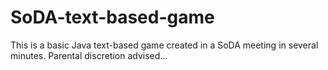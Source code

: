 # SoDA-text-based-game
This is a basic Java text-based game created in a SoDA meeting in several minutes. Parental discretion advised...
